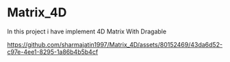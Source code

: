 # Matrix_4D
 
In this project i have implement 4D Matrix With Dragable

https://github.com/sharmajatin1997/Matrix_4D/assets/80152469/43da6d52-c97e-4ee1-8295-1a86b4b5b4cf

